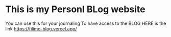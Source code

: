 # This is my Personl BLog website
You can use this for your journaling 
To have access to the BLOG HERE is the link https://filimo-blog.vercel.app/
